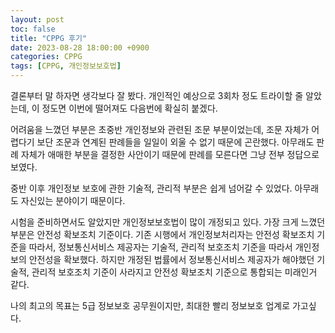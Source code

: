 ```yaml
---
layout: post
toc: false
title: "CPPG 후기"
date: 2023-08-28 18:00:00 +0900
categories: CPPG
tags: [CPPG, 개인정보보호법]
---
```

결론부터 말 하자면 생각보다 잘 봤다. 개인적인 예상으로 3회차 정도 트라이할 줄 알았는데, 이 정도면 이번에 떨어져도 다음번에 확실히 붙겠다.

어려움을 느꼈던 부분은 초중반 개인정보와 관련된 조문 부분이었는데, 조문 자체가 어렵다기 보단 조문과 연계된 판례들을 일일이 외울 수 없기 때문에 곤란했다. 아무래도 판례 자체가 애매한 부분을 결정한 사안이기 때문에 판례를 모른다면 그냥 전부 정답으로 보였다.

중반 이후 개인정보 보호에 관한 기술적, 관리적 부분은 쉽게 넘어갈 수 있었다. 아무래도 자신있는 분야이기 때문이다.

시험을 준비하면서도 알았지만 개인정보보호법이 많이 개정되고 있다. 가장 크게 느꼈던 부분은 안전성 확보조치 기준이다. 기존 시행에서 개인정보처리자는 안전성 확보조치 기준을 따라서, 정보통신서비스 제공자는 기술적, 관리적 보호조치 기준을 따라서 개인정보의 안전성을 확보했다. 하지만 개정된 법률에서 정보통신서비스 제공자가 해야했던 기술적, 관리적 보호조치 기준이 사라지고 안전성 확보조치 기준으로 통합되는 미래인거 같다.

나의 최고의 목표는 5급 정보보호 공무원이지만, 최대한 빨리 정보보호 업계로 가고싶다.